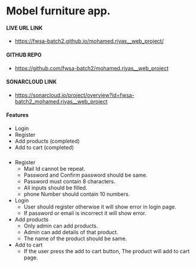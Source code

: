 # Mobel furniture app.

#### LIVE URL LINK
* https://fwsa-batch2.github.io/mohamed.riyas__web_project/
#### GITHUB REPO
* https://github.com/fwsa-batch2/mohamed.riyas__web_project
#### SONARCLOUD LINK 
* https://sonarcloud.io/project/overview?id=fwsa-batch2_mohamed.riyas__web_project

#### Features
* Login
* Register 
* Add products (completed)
* Add to cart (completed)

#####
* Register 
    * Mail Id cannot be repeat.
    * Password and Confirm password should be same.
    * Password must contain 8 characters.
    * All inputs should be filled.
    * phone Number should contain 10 numbers.
* Login 
    * User should register otherwise it will show error in login page.
    * If password or email is incorrect it will show error.
* Add products
    * Only admin can add products.
    * Admin can add details of that product.
    * The name of the product should be same.
* Add to cart 
    * If the user press the add to cart button, The product will add to cart page.